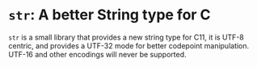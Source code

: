 # `str`: A better String type for C

`str` is a small library that provides a new string type for C11, it is UTF-8
centric, and provides a UTF-32 mode for better codepoint manipulation. UTF-16
and other encodings will never be supported.


